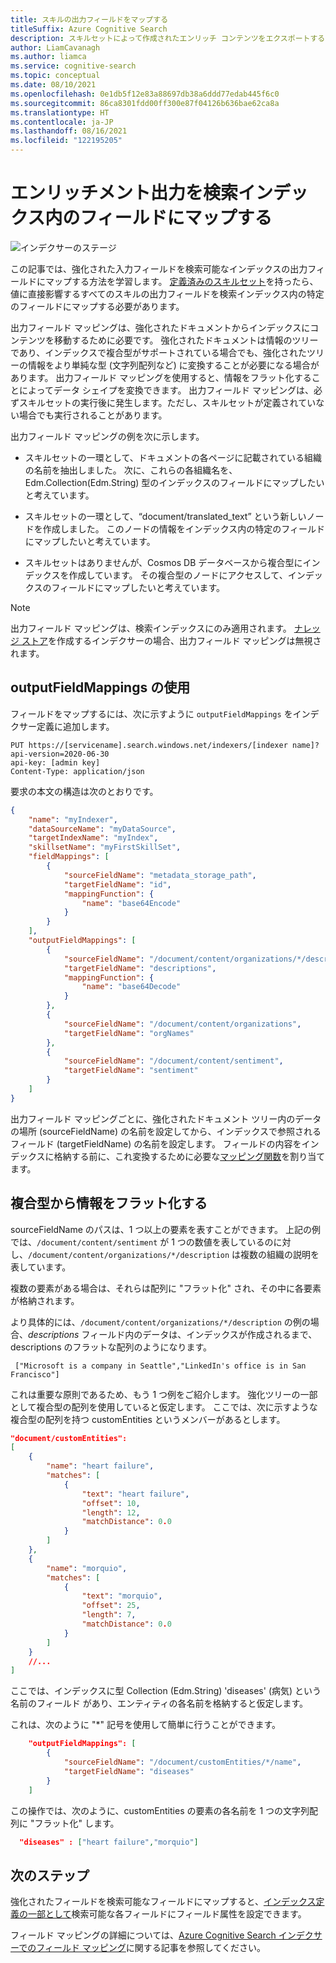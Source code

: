 ```yaml
---
title: スキルの出力フィールドをマップする
titleSuffix: Azure Cognitive Search
description: スキルセットによって作成されたエンリッチ コンテンツをエクスポートするには、その出力フィールドを検索インデックス内のフィールドにマッピングします。
author: LiamCavanagh
ms.author: liamca
ms.service: cognitive-search
ms.topic: conceptual
ms.date: 08/10/2021
ms.openlocfilehash: 0e1db5f12e83a88697db38a6ddd77edab445f6c0
ms.sourcegitcommit: 86ca8301fdd00ff300e87f04126b636bae62ca8a
ms.translationtype: HT
ms.contentlocale: ja-JP
ms.lasthandoff: 08/16/2021
ms.locfileid: "122195205"
---
```

# <a name="map-enrichment-output-to-fields-in-a-search-index"></a>エンリッチメント出力を検索インデックス内のフィールドにマップする

![インデクサーのステージ](./media/cognitive-search-output-field-mapping/indexer-stages-output-field-mapping.png "インデクサーのステージ")

この記事では、強化された入力フィールドを検索可能なインデックスの出力フィールドにマップする方法を学習します。 [定義済みのスキルセット](cognitive-search-defining-skillset.md)を持ったら、値に直接影響するすべてのスキルの出力フィールドを検索インデックス内の特定のフィールドにマップする必要があります。

出力フィールド マッピングは、強化されたドキュメントからインデックスにコンテンツを移動するために必要です。  強化されたドキュメントは情報のツリーであり、インデックスで複合型がサポートされている場合でも、強化されたツリーの情報をより単純な型 (文字列配列など) に変換することが必要になる場合があります。 出力フィールド マッピングを使用すると、情報をフラット化することによってデータ シェイプを変換できます。 出力フィールド マッピングは、必ずスキルセットの実行後に発生します。ただし、スキルセットが定義されていない場合でも実行されることがあります。

出力フィールド マッピングの例を次に示します。

* スキルセットの一環として、ドキュメントの各ページに記載されている組織の名前を抽出しました。 次に、これらの各組織名を、Edm.Collection(Edm.String) 型のインデックスのフィールドにマップしたいと考えています。

* スキルセットの一環として、“document/translated_text” という新しいノードを作成しました。 このノードの情報をインデックス内の特定のフィールドにマップしたいと考えています。

* スキルセットはありませんが、Cosmos DB データベースから複合型にインデックスを作成しています。 その複合型のノードにアクセスして、インデックスのフィールドにマップしたいと考えています。

> [!NOTE]
> 出力フィールド マッピングは、検索インデックスにのみ適用されます。 [ナレッジ ストア](knowledge-store-concept-intro.md)を作成するインデクサーの場合、出力フィールド マッピングは無視されます。

## <a name="use-outputfieldmappings"></a>outputFieldMappings の使用

フィールドをマップするには、次に示すように `outputFieldMappings` をインデクサー定義に追加します。

```http
PUT https://[servicename].search.windows.net/indexers/[indexer name]?api-version=2020-06-30
api-key: [admin key]
Content-Type: application/json
```

要求の本文の構造は次のとおりです。

```json
{
    "name": "myIndexer",
    "dataSourceName": "myDataSource",
    "targetIndexName": "myIndex",
    "skillsetName": "myFirstSkillSet",
    "fieldMappings": [
        {
            "sourceFieldName": "metadata_storage_path",
            "targetFieldName": "id",
            "mappingFunction": {
                "name": "base64Encode"
            }
        }
    ],
    "outputFieldMappings": [
        {
            "sourceFieldName": "/document/content/organizations/*/description",
            "targetFieldName": "descriptions",
            "mappingFunction": {
                "name": "base64Decode"
            }
        },
        {
            "sourceFieldName": "/document/content/organizations",
            "targetFieldName": "orgNames"
        },
        {
            "sourceFieldName": "/document/content/sentiment",
            "targetFieldName": "sentiment"
        }
    ]
}
```

出力フィールド マッピングごとに、強化されたドキュメント ツリー内のデータの場所 (sourceFieldName) の名前を設定してから、インデックスで参照されるフィールド (targetFieldName) の名前を設定します。 フィールドの内容をインデックスに格納する前に、これ変換するために必要な[マッピング関数](search-indexer-field-mappings.md#field-mapping-functions)を割り当てます。

## <a name="flattening-information-from-complex-types"></a>複合型から情報をフラット化する 

sourceFieldName のパスは、1 つ以上の要素を表すことができます。 上記の例では、```/document/content/sentiment``` が 1 つの数値を表しているのに対し、```/document/content/organizations/*/description``` は複数の組織の説明を表しています。 

複数の要素がある場合は、それらは配列に "フラット化" され、その中に各要素が格納されます。 

より具体的には、```/document/content/organizations/*/description``` の例の場合、*descriptions* フィールド内のデータは、インデックスが作成されるまで、descriptions のフラットな配列のようになります。

```
 ["Microsoft is a company in Seattle","LinkedIn's office is in San Francisco"]
```

これは重要な原則であるため、もう 1 つ例をご紹介します。 強化ツリーの一部として複合型の配列を使用していると仮定します。 ここでは、次に示すような複合型の配列を持つ customEntities というメンバーがあるとします。

```json
"document/customEntities": 
[
    {
        "name": "heart failure",
        "matches": [
            {
                "text": "heart failure",
                "offset": 10,
                "length": 12,
                "matchDistance": 0.0
            }
        ]
    },
    {
        "name": "morquio",
        "matches": [
            {
                "text": "morquio",
                "offset": 25,
                "length": 7,
                "matchDistance": 0.0
            }
        ]
    }
    //...
]
```

ここでは、インデックスに型 Collection (Edm.String) 'diseases' (病気) という名前のフィールド があり、エンティティの各名前を格納すると仮定します。 

これは、次のように "\*" 記号を使用して簡単に行うことができます。

```json
    "outputFieldMappings": [
        {
            "sourceFieldName": "/document/customEntities/*/name",
            "targetFieldName": "diseases"
        }
    ]
```

この操作では、次のように、customEntities の要素の各名前を 1 つの文字列配列に "フラット化" します。

```json
  "diseases" : ["heart failure","morquio"]
```

## <a name="next-steps"></a>次のステップ
強化されたフィールドを検索可能なフィールドにマップすると、[インデックス定義の一部として](search-what-is-an-index.md)検索可能な各フィールドにフィールド属性を設定できます。

フィールド マッピングの詳細については、[Azure Cognitive Search インデクサーでのフィールド マッピング](search-indexer-field-mappings.md)に関する記事を参照してください。